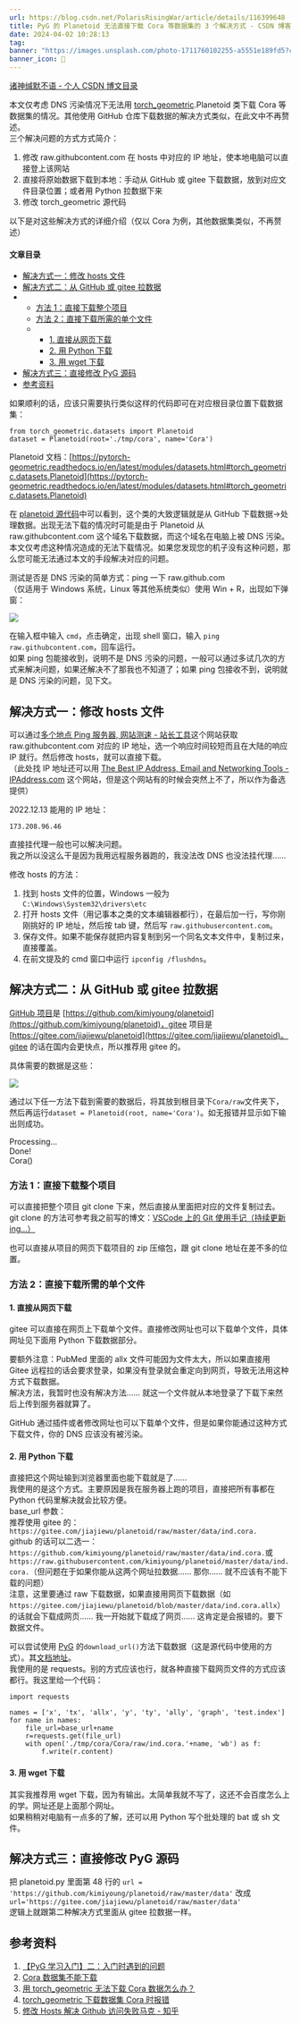 ```yaml
---
url: https://blog.csdn.net/PolarisRisingWar/article/details/116399648
title: PyG 的 Planetoid 无法直接下载 Cora 等数据集的 3 个解决方式 - CSDN 博客
date: 2024-04-02 10:28:13
tag: 
banner: "https://images.unsplash.com/photo-1711760102255-a5551e189fd5?crop=entropy&cs=srgb&fm=jpg&ixid=M3w0Njc1ODd8MHwxfHJhbmRvbXx8fHx8fHwxfHwxNzEyMDI0ODk3fA&ixlib=rb-4.0.3&q=85&fit=crop&w=1079&max-h=540"
banner_icon: 🔖
---
```

[诸神缄默不语 - 个人 CSDN 博文目录](https://blog.csdn.net/PolarisRisingWar/article/details/116396744)

本文仅考虑 DNS 污染情况下无法用 [torch_geometric](https://so.csdn.net/so/search?q=torch_geometric&spm=1001.2101.3001.7020).Planetoid 类下载 Cora 等数据集的情况。其他使用 GitHub 仓库下载数据的解决方式类似，在此文中不再赘述。  
三个解决问题的方式方式简介：

1.  修改 raw.githubcontent.com 在 hosts 中对应的 IP 地址，使本地电脑可以直接登上该网站
2.  直接将原始数据下载到本地：手动从 GitHub 或 gitee 下载数据，放到对应文件目录位置；或者用 Python 拉数据下来
3.  修改 torch_geometric 源代码

以下是对这些解决方式的详细介绍（仅以 Cora 为例，其他数据集类似，不再赘述）

#### 文章目录

*   [解决方式一：修改 hosts 文件](#hosts_28)
*   [解决方式二：从 GitHub 或 gitee 拉数据](#GitHubgitee_46)
*   *   [方法 1：直接下载整个项目](#1_55)
    *   [方法 2：直接下载所需的单个文件](#2_61)
    *   *   [1. 直接从网页下载](#1__62)
        *   [2. 用 Python 下载](#2_Python_70)
        *   [3. 用 wget 下载](#3_wget_91)
*   [解决方式三：直接修改 PyG 源码](#PyG_95)
*   [参考资料](#_99)

如果顺利的话，应该只需要执行类似这样的代码即可在对应根目录位置下载数据集：

```
from torch_geometric.datasets import Planetoid
dataset = Planetoid(root='./tmp/cora', name='Cora')

```

Planetoid 文档：[https://pytorch-geometric.readthedocs.io/en/latest/modules/datasets.html#torch_geometric.datasets.Planetoid](https://pytorch-geometric.readthedocs.io/en/latest/modules/datasets.html#torch_geometric.datasets.Planetoid)

在 [planetoid 源代码](https://github.com/rusty1s/pytorch_geometric/blob/master/torch_geometric/datasets/planetoid.py)中可以看到，这个类的大致逻辑就是从 GitHub 下载数据→处理数据。出现无法下载的情况时可能是由于 Planetoid 从 raw.githubcontent.com 这个域名下载数据，而这个域名在电脑上被 DNS 污染。  
本文仅考虑这种情况造成的无法下载情况。如果您发现您的机子没有这种问题，那么您可能无法通过本文的手段解决对应的问题。

测试是否是 DNS 污染的简单方式：ping 一下 raw.github.com  
（仅适用于 Windows 系统，Linux 等其他系统类似）使用 Win + R，出现如下弹窗：  

![](https://img-blog.csdnimg.cn/d296d6e42d0d4d8f8e63efcbc1bf30e4.png?x-oss-process=image/watermark,type_ZHJvaWRzYW5zZmFsbGJhY2s,shadow_50,text_Q1NETiBA6K-456We57yE6buY5LiN6K-t,size_17,color_FFFFFF,t_70,g_se,x_16)

  
在输入框中输入 `cmd`，点击确定，出现 shell 窗口，输入 `ping raw.githubcontent.com`，回车运行。  
如果 ping 包能接收到，说明不是 DNS 污染的问题，一般可以通过多试几次的方式来解决问题，如果还解决不了那我也不知道了；如果 ping 包接收不到，说明就是 DNS 污染的问题，见下文。

## 解决方式一：修改 hosts 文件

可以通过[多个地点 Ping 服务器, 网站测速 - 站长工具](http://ping.chinaz.com/)这个网站获取 raw.githubcontent.com 对应的 IP 地址，选一个响应时间较短而且在大陆的响应 IP 就行。然后修改 hosts，就可以直接下载。  
（此处找 IP 地址还可以用 [The Best IP Address, Email and Networking Tools - IPAddress.com](https://www.ipaddress.com/) 这个网站，但是这个网站有的时候会突然上不了，所以作为备选提供）

2022.12.13 能用的 IP 地址：

```
173.208.96.46

```

直接挂代理一般也可以解决问题。  
我之所以没这么干是因为我用远程服务器跑的，我没法改 DNS 也没法挂代理……

修改 hosts 的方法：

1.  找到 hosts 文件的位置，Windows 一般为 `C:\Windows\System32\drivers\etc`
2.  打开 hosts 文件（用记事本之类的文本编辑器都行），在最后加一行，写你刚刚挑好的 IP 地址，然后按 tab 键，然后写 `raw.githubusercontent.com`。
3.  保存文件。如果不能保存就把内容复制到另一个同名文本文件中，复制过来，直接覆盖。
4.  在前文提及的 cmd 窗口中运行 `ipconfig /flushdns`。

## 解决方式二：从 GitHub 或 gitee 拉数据

[GitHub 项目](https://so.csdn.net/so/search?q=GitHub%E9%A1%B9%E7%9B%AE&spm=1001.2101.3001.7020)是 [https://github.com/kimiyoung/planetoid](https://github.com/kimiyoung/planetoid)，gitee 项目是 [https://gitee.com/jiajiewu/planetoid](https://gitee.com/jiajiewu/planetoid)。gitee 的话在国内会更快点，所以推荐用 gitee 的。

具体需要的数据是这些：  

![](https://img-blog.csdnimg.cn/20210504132549448.png#pic_center)

  
通过以下任一方法下载到需要的数据后，将其放到根目录下`Cora/raw`文件夹下，然后再运行`dataset = Planetoid(root, name='Cora')`。如无报错并显示如下输出则成功。

Processing…  
Done!  
Cora()

### 方法 1：直接下载整个项目

可以直接把整个项目 git clone 下来，然后直接从里面把对应的文件复制过去。  
git clone 的方法可参考我之前写的博文：[VSCode 上的 Git 使用手记（持续更新 ing…）](https://blog.csdn.net/PolarisRisingWar/article/details/116128331)

也可以直接从项目的网页下载项目的 zip 压缩包，跟 git clone 地址在差不多的位置。

### 方法 2：直接下载所需的单个文件

#### 1. 直接从网页下载

gitee 可以直接在网页上下载单个文件。直接修改网址也可以下载单个文件，具体网址见下面用 Python 下载数据部分。

要额外注意：PubMed 里面的 allx 文件可能因为文件太大，所以如果直接用 Gitee 远程拉的话会要求登录，如果没有登录就会重定向到网页，导致无法用这种方式下载数据。  
解决方法，我暂时也没有解决方法…… 就这一个文件就从本地登录了下载下来然后上传到服务器就算了。

GitHub 通过插件或者修改网址也可以下载单个文件，但是如果你能通过这种方式下载文件，你的 DNS 应该没有被污染。

#### 2. 用 Python 下载

直接把这个网址输到浏览器里面也能下载就是了……  
我使用的是这个方式。主要原因是我在服务器上跑的项目，直接把所有事都在 Python 代码里解决就会比较方便。  
base_url 参数：  
推荐使用 gitee 的：`https://gitee.com/jiajiewu/planetoid/raw/master/data/ind.cora.`  
github 的话可以二选一：`https://github.com/kimiyoung/planetoid/raw/master/data/ind.cora.`或 `https://raw.githubusercontent.com/kimiyoung/planetoid/master/data/ind.cora.`（但问题在于如果你能从这两个网址拉数据…… 那你…… 就不应该有不能下载的问题）  
注意，这里要通过 raw 下载数据，如果直接用网页下载数据（如`https://gitee.com/jiajiewu/planetoid/blob/master/data/ind.cora.allx`）的话就会下载成网页…… 我一开始就下载成了网页…… 这肯定是会报错的。要下数据文件。

可以尝试使用 [PyG](https://so.csdn.net/so/search?q=PyG&spm=1001.2101.3001.7020) 的`download_url()`方法下载数据（这是源代码中使用的方式）。其[文档地址](https://pytorch-geometric.readthedocs.io/en/latest/modules/data.html#torch_geometric.data.download_url)。  
我使用的是 requests。别的方式应该也行，就各种直接下载网页文件的方式应该都行。我这里给一个代码：

```
import requests

names = ['x', 'tx', 'allx', 'y', 'ty', 'ally', 'graph', 'test.index']
for name in names:
	file_url=base_url+name
    r=requests.get(file_url)
    with open('./tmp/cora/Cora/raw/ind.cora.'+name, 'wb') as f:
        f.write(r.content)

```

#### 3. 用 wget 下载

其实我推荐用 wget 下载，因为有输出。太简单我就不写了，这还不会百度怎么上的学。网址还是上面那个网址。  
如果稍稍对电脑有一点多的了解，还可以用 Python 写个批处理的 bat 或 sh 文件。

## 解决方式三：直接修改 PyG 源码

把 planetoid.py 里面第 48 行的 `url = 'https://github.com/kimiyoung/planetoid/raw/master/data'` 改成 `url='https://gitee.com/jiajiewu/planetoid/raw/master/data'`  
逻辑上就跟第二种解决方式里面从 gitee 拉数据一样。

## 参考资料

1.  [【PyG 学习入门】二：入门时遇到的问题](https://blog.csdn.net/TwT520Ly/article/details/105435947)
2.  [Cora 数据集不能下载](https://blog.csdn.net/u013313168/article/details/109460915)
3.  [用 torch_geometric 无法下载 Cora 数据怎么办？](https://www.zhihu.com/question/441507991)
4.  [torch_geometric 下载数据集 Cora 时报错](https://ask.csdn.net/questions/1102484)
5.  [修改 Hosts 解决 Github 访问失败马克 - 知乎](https://zhuanlan.zhihu.com/p/107334179)